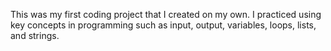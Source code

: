 This was my first coding project that I created on my own. I practiced using key concepts in programming such as input, output, variables, loops, lists, and strings.
